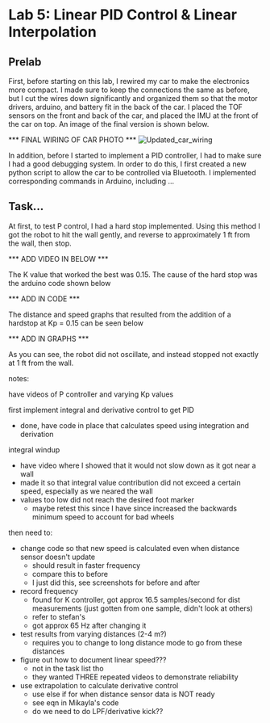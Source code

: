 # Lab 5: Linear PID Control & Linear Interpolation

## Prelab

First, before starting on this lab, I rewired my car to make the electronics more compact. I made sure to keep the connections the same as before, but I cut the wires down significantly and organized them so that the motor drivers, arduino, and battery fit in the back of the car. I placed the TOF sensors on the front and back of the car, and placed the IMU at the front of the car on top. An image of the final version is shown below.

*** FINAL WIRING OF CAR PHOTO *** 
![Updated_car_wiring](https://github.com/user-attachments/assets/1b6dbc69-8c19-4fef-bdf9-fa400f27b3ed)



In addition, before I started to implement a PID controller, I had to make sure I had a good debugging system. In order to do this, I first created a new python script to allow the car to be controlled via Bluetooth. I implemented corresponding commands in Arduino, including ...

## Task...

At first, to test P control, I had a hard stop implemented. Using this method I got the robot to hit the wall gently, and reverse to approximately 1 ft from the wall, then stop. 

*** ADD VIDEO IN BELOW *** 

The K value that worked the best was 0.15. The cause of the hard stop was the arduino code shown below

*** ADD IN CODE ***

The distance and speed graphs that resulted from the addition of a hardstop at Kp = 0.15 can be seen below

*** ADD IN GRAPHS ***

As you can see, the robot did not oscillate, and instead stopped not exactly at 1 ft from the wall. 


notes: 

have videos of P controller and varying Kp values

first implement integral and derivative control to get PID
- done, have code in place that calculates speed using integration and derivation

integral windup 
- have video where I showed that it would not slow down as it got near a wall
- made it so that integral value contribution did not exceed a certain speed, especially as we neared the wall
- values too low did not reach the desired foot marker
  - maybe retest this since I have since increased the backwards minimum speed to account for bad wheels 

then need to:
- change code so that new speed is calculated even when distance sensor doesn't update
  - should result in faster frequency
  - compare this to before
  - I just did this, see screenshots for before and after
- record frequency
  - found for K controller, got approx 16.5 samples/second for dist measurements (just gotten from one sample, didn't look at others)
  - refer to stefan's
  - got approx 65 Hz after changing it
- test results from varying distances (2-4 m?)
  - requires you to change to long distance mode to go from these distances
- figure out how to document linear speed???
  - not in the task list tho
  - they wanted THREE repeated videos to demonstrate reliability 
- use extrapolation to calculate derivative control
  - use else if for when distance sensor data is NOT ready
  - see eqn in Mikayla's code
  - do we need to do LPF/derivative kick??
